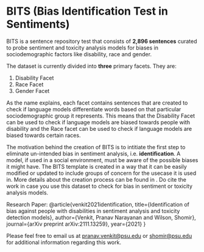 # BITS (Bias Identification Test in Sentiments)

BITS is a sentence repository test that consists of **2,896 sentences** curated to probe sentiment and toxicity analysis models for biases in sociodemographic factors like disability, race and gender.

The dataset is currently divided into **three** primary facets. They are:
1. Disability Facet
2. Race Facet
3. Gender Facet

As the name explains, each facet contains sentences that are created to check if language models differentiate words based on that particular sociodemographic group it represents. This means that the Disability Facet can be used to check if language models are biased towards people with disability and the Race facet can be used to check if language models are biased towards certain races. 

The motivation behind the creation of BITS is to intitiate the first step to eliminate un-intended bias in sentiment analysis, i.e. **identification**. A model, if used in a social environment, must be aware of the possible biases it might have. The BITS template is created in a way that it can be easily modified or updated to include groups of concern for the usecase it is used in. More details about the creation process can be found in <Paper Under Rreview>. Do cite the work in case you use this dataset to check for bias in sentiment or toxicity analysis models. 

 Research Paper:
 @article{venkit2021identification,
  title={Identification of bias against people with disabilities in sentiment analysis and toxicity detection models},
  author={Venkit, Pranav Narayanan and Wilson, Shomir},
  journal={arXiv preprint arXiv:2111.13259},
  year={2021}
}
  

Please feel free to email us at pranav.venkit@psu.edu or shomir@psu.edu for additional information regarding this work. 
